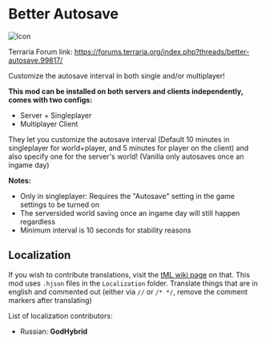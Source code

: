 # Better Autosave

![Icon](https://raw.githubusercontent.com/direwolf420/BetterAutosave/1.4/icon.png)

Terraria Forum link: https://forums.terraria.org/index.php?threads/better-autosave.99817/

Customize the autosave interval in both single and/or multiplayer!

**This mod can be installed on both servers and clients independently, comes with two configs:**
* Server + Singleplayer
* Multiplayer Client

They let you customize the autosave interval (Default 10 minutes in singleplayer for world+player, and 5 minutes for player on the client) and also specify one for the server's world! (Vanilla only autosaves once an ingame day)

**Notes:**
* Only in singleplayer: Requires the "Autosave" setting in the game settings to be turned on
* The serversided world saving once an ingame day will still happen regardless
* Minimum interval is 10 seconds for stability reasons

## Localization
If you wish to contribute translations, visit the [tML wiki page](https://github.com/tModLoader/tModLoader/wiki/Contributing-Localization) on that.
This mod uses `.hjson` files in the `Localization` folder.
Translate things that are in english and commented out (either via `//` or `/* */`, remove the comment markers after translating)

List of localization contributors:
* Russian: **GodHybrid**
